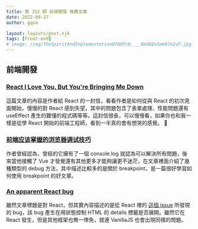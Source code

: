 ```yaml
---
title: 第 152 期 前端開發 推薦文章
date: 2022-09-27
author: gqsm

layout: layouts/post.njk
tags: [Front-end]
# image: /img/TheSpiritAndImplementationOfAOP/0____Bm36Dv5mm97e2vF.jpg
---
```


## 前端開發
<!-- summary -->

### [React I Love You, But You're Bringing Me Down](https://marmelab.com/blog/2022/09/20/react-i-love-you.html)

這篇文章的內容是作者給 React 的一封信，看看作者是如何從與 React 的初次見面開始，慢慢的對 React 感到失望，其中的問題包含了表單處理、性能問題還有 useEffect 產生的難懂的程式碼等等。這封信很長，可以慢慢看，如果你也和我一樣是從學 React 開始的前端工程師，看到一半真的會有想哭的感覺。 🥲

<!-- summary -->

### [前端应该掌握的浏览器调试技巧](https://juejin.cn/post/7145256569041584142)

作者曾經認為，曾經的它擁有了一個 console.log 就認為可以解決所有問題，後來當他接觸了 Vue 才發覺還有其他更多才能夠讓更不迷茫，在文章裡面介紹了幾種類型的 debug 方法，其中描述比較多的是關於 breakpoint，是一篇很好學習如何使用 breakpoint 的好文章。

### [An apparent React bug](https://phelipetls.github.io/posts/surprising-react-bug/)

雖然文章標題是對 React，但其實內容描述的是從 React 裡的 [這個 issue](https://github.com/facebook/react/issues/15486) 所發現的 bug，該 bug 產生在用狀態控制 HTML 的 details 標籤是否展開。雖然它在 React 發生，但是其他框架也無一倖免，就連 VanillaJS 也會出現同樣的問題。
